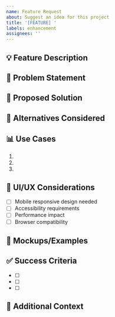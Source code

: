 ```yaml
---
name: Feature Request
about: Suggest an idea for this project
title: '[FEATURE] '
labels: enhancement
assignees: ''
---
```


## 💡 Feature Description
<!-- A clear and concise description of the feature -->

## 🎯 Problem Statement
<!-- Describe the problem this feature would solve -->

## 🚀 Proposed Solution
<!-- Describe how you envision this feature working -->

## 🔄 Alternatives Considered
<!-- What alternative solutions have you considered? -->

## 📊 Use Cases
<!-- Provide specific examples of how this feature would be used -->
1. 
2. 
3. 

## 🎨 UI/UX Considerations
<!-- If applicable, describe any UI/UX implications -->
- [ ] Mobile responsive design needed
- [ ] Accessibility requirements
- [ ] Performance impact
- [ ] Browser compatibility

## 📸 Mockups/Examples
<!-- If applicable, add mockups or examples from other applications -->

## ✅ Success Criteria
<!-- How will we know this feature is successful? -->
- [ ] 
- [ ] 
- [ ] 

## 📝 Additional Context
<!-- Add any other context or screenshots about the feature request here -->